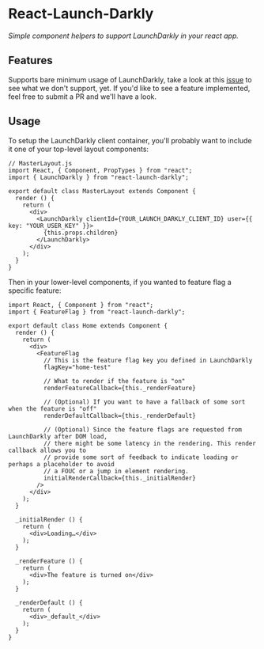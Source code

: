# React-Launch-Darkly
*Simple component helpers to support LaunchDarkly in your react app.*

## Features
Supports bare minimum usage of LaunchDarkly, take a look at this [issue](https://github.com/TrueCar/react-launch-darkly/issues/2) to see what we don't support, yet.
If you'd like to see a feature implemented, feel free to submit a PR and we'll have a look.

## Usage
To setup the LaunchDarkly client container, you'll probably want to include it one of your top-level
layout components:
```
// MasterLayout.js
import React, { Component, PropTypes } from "react";
import { LaunchDarkly } from "react-launch-darkly";

export default class MasterLayout extends Component {
  render () {
    return (
      <div>
        <LaunchDarkly clientId={YOUR_LAUNCH_DARKLY_CLIENT_ID} user={{ key: "YOUR_USER_KEY" }}>
          {this.props.children}
        </LaunchDarkly>
      </div>
    );
  }
}
```

Then in your lower-level components, if you wanted to feature flag a specific feature:
```
import React, { Component } from "react";
import { FeatureFlag } from "react-launch-darkly";

export default class Home extends Component {
  render () {
    return (
      <div>
        <FeatureFlag
          // This is the feature flag key you defined in LaunchDarkly
          flagKey="home-test"

          // What to render if the feature is "on"
          renderFeatureCallback={this._renderFeature}

          // (Optional) If you want to have a fallback of some sort when the feature is "off"
          renderDefaultCallback={this._renderDefault}

          // (Optional) Since the feature flags are requested from LaunchDarkly after DOM load,
          // there might be some latency in the rendering. This render callback allows you to
          // provide some sort of feedback to indicate loading or perhaps a placeholder to avoid
          // a FOUC or a jump in element rendering.
          initialRenderCallback={this._initialRender}
        />
      </div>
    );
  }

  _initialRender () {
    return (
      <div>Loading…</div>
    );
  }

  _renderFeature () {
    return (
      <div>The feature is turned on</div>
    );
  }

  _renderDefault () {
    return (
      <div>_default_</div>
    );
  }
}

```
